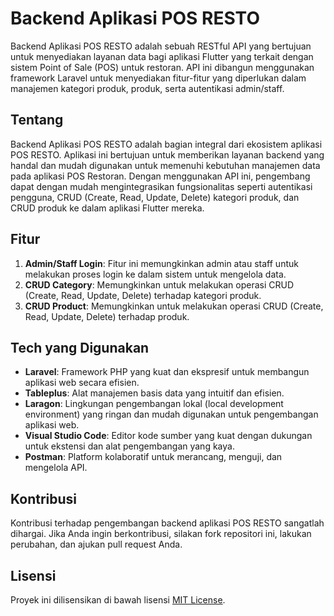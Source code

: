 # Backend Aplikasi POS RESTO

Backend Aplikasi POS RESTO adalah sebuah RESTful API yang bertujuan untuk menyediakan layanan data bagi aplikasi Flutter yang terkait dengan sistem Point of Sale (POS) untuk restoran. API ini dibangun menggunakan framework Laravel untuk menyediakan fitur-fitur yang diperlukan dalam manajemen kategori produk, produk, serta autentikasi admin/staff.

## Tentang

Backend Aplikasi POS RESTO adalah bagian integral dari ekosistem aplikasi POS RESTO. Aplikasi ini bertujuan untuk memberikan layanan backend yang handal dan mudah digunakan untuk memenuhi kebutuhan manajemen data pada aplikasi POS Restoran. Dengan menggunakan API ini, pengembang dapat dengan mudah mengintegrasikan fungsionalitas seperti autentikasi pengguna, CRUD (Create, Read, Update, Delete) kategori produk, dan CRUD produk ke dalam aplikasi Flutter mereka.

## Fitur

1. **Admin/Staff Login**: Fitur ini memungkinkan admin atau staff untuk melakukan proses login ke dalam sistem untuk mengelola data.
2. **CRUD Category**: Memungkinkan untuk melakukan operasi CRUD (Create, Read, Update, Delete) terhadap kategori produk.
3. **CRUD Product**: Memungkinkan untuk melakukan operasi CRUD (Create, Read, Update, Delete) terhadap produk.

## Tech yang Digunakan

- **Laravel**: Framework PHP yang kuat dan ekspresif untuk membangun aplikasi web secara efisien.
- **Tableplus**: Alat manajemen basis data yang intuitif dan efisien.
- **Laragon**: Lingkungan pengembangan lokal (local development environment) yang ringan dan mudah digunakan untuk pengembangan aplikasi web.
- **Visual Studio Code**: Editor kode sumber yang kuat dengan dukungan untuk ekstensi dan alat pengembangan yang kaya.
- **Postman**: Platform kolaboratif untuk merancang, menguji, dan mengelola API.

## Kontribusi

Kontribusi terhadap pengembangan backend aplikasi POS RESTO sangatlah dihargai. Jika Anda ingin berkontribusi, silakan fork repositori ini, lakukan perubahan, dan ajukan pull request Anda.

## Lisensi

Proyek ini dilisensikan di bawah lisensi [MIT License](LICENSE).

